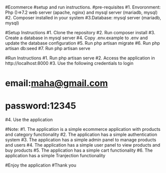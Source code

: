 #Ecommerce
#setup and run instructions.
#pre-requisites
#1. Envoronment: Php ()=>7.2 web server (apache, nginx) and mysql server (mariadb, mysql)
#2. Composer installed in your system 
#3.Database: mysql server (mariadb, mysql)


#Setup Instructions
#1. Clone the repository
#2. Run composer install
#3. Create a database in mysql server
#4. Copy .env.example to .env and update the database configuration
#5. Run php artisan migrate
#6. Run php artisan db:seed
#7. Run php artisan serve


#Run Instructions
#1. Run php artisan serve
#2. Access the application in http://localhost:8000
#3. Use the following credentials to login
#   email:maha@gmail.com
#   password:12345
#4. Use the application

#Note:
#1. The application is a simple ecommerce application with products and category functionality
#2. The application has a simple authentication system
#3. The application has a simple admin panel to manage products and users 
#4. The application has a simple user panel to view products and buy products
#5. The application has a simple cart functionality
#6. The application has a simple Tranjection functionality

#Enjoy the application
#Thank you






